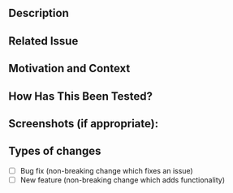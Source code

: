 <!--- Provide a general summary of your changes in the Title above. -->

## Description
<!--- Describe your changes in detail. -->

## Related Issue
<!--- Please link any available issues related to this pull request here: -->

## Motivation and Context
<!--- Why is this change required? What problem does it solve? -->

## How Has This Been Tested?
<!--- Please describe in detail how you tested your changes. -->
<!--- Include details of your testing environment, and the tests you ran to -->
<!--- see how your change affects other areas of the code, etc. -->

## Screenshots (if appropriate):

## Types of changes
<!--- What types of changes does your code introduce? -->
<!--- Put an `x` in all the boxes that apply or check the checkboxes after saving the pull request: -->
- [ ] Bug fix (non-breaking change which fixes an issue)
- [ ] New feature (non-breaking change which adds functionality)
